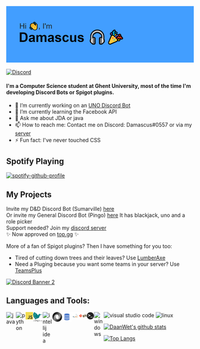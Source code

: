 
<!--
**DaanWet/ProfilePage** is a ✨ _special_ ✨ repository because its `README.md` (this file) appears on your GitHub profile. -->

<img src="https://github.com/DaanWet/DaanWet/blob/main/header.png"/>


<a href="https://discord.gg/4Atn8t2"><img src="https://img.shields.io/static/v1?logo=discord&label=&message=Discord&color=36393f&style=flat-square" alt="Discord"></a>

#### I'm a Computer Science student at Ghent University, most of the time I'm developing Discord Bots or Spigot plugins.
- 🔭 I’m currently working on an [UNO Discord Bot](https://github.com/DaanWet/Pingo_Discord_Bot)
- 🌱 I’m currently learning the Facebook API
- 💬 Ask me about JDA or java
- 📫 How to reach me: Contact me on Discord: Damascus#0557 or via my [server](https://discord.gg/4Atn8t2)
- ⚡ Fun fact: I've never touched CSS

## Spotify Playing
[![spotify-github-profile](https://spotify-github-profile.vercel.app/api/view?uid=11187044527&cover_image=false)](https://spotify-github-profile.vercel.app/api/view?uid=11187044527&redirect=true)
## My Projects

Invite my D&D Discord Bot (Sumarville) [here](https://discord.com/oauth2/authorize?client_id=577940186755891211&permissions=470281280&scope=bot)
</br>
Or invite my General Discord Bot (Pingo) [here](https://discord.com/api/oauth2/authorize?client_id=589027434611867668&permissions=478280816&scope=bot)
It has blackjack, uno and a role picker
</br>
Support needed? Join my [discord server](https://discord.gg/4Atn8t2)
</br>
✨ Now approved on [top.gg](https://top.gg/bot/577940186755891211) ✨


More of a fan of Spigot plugins? Then I have something for you too:
- Tired of cutting down trees and their leaves? Use [LumberAxe](https://github.com/DaanWet/LumberAxe)
- Need a Pluging because you want some teams in your server? Use [TeamsPlus](https://github.com/DaanWet/MinecraftTeamsPlugin)


[![Discord Banner 2](https://discordapp.com/api/guilds/744260200923660338/widget.png?style=banner2)](https://discord.gg/4Atn8t2)

## Languages and Tools:

<img alt="java" width="26px" align="left" src="https://img.icons8.com/color/240/000000/java-coffee-cup-logo.png">
<img alt="python" width="26px" align="left" src="https://img.icons8.com/color/240/000000/python.png">
<img alt= "js" height="20" align="left" src="https://raw.githubusercontent.com/github/explore/80688e429a7d4ef2fca1e82350fe8e3517d3494d/topics/javascript/javascript.png">
<img alt="latex" width="26px" align="left" src="https://raw.githubusercontent.com/github/explore/80688e429a7d4ef2fca1e82350fe8e3517d3494d/topics/latex/latex.png">
<img alt="intellij idea" width="26px" align="left" src="https://img.icons8.com/color/240/000000/intellij-idea.png" />
<img alt="visual studio code" width="26px" src="https://img.icons8.com/fluent/240/000000/visual-studio-code-2019.png" />
<img alt="json" width="26px" align="left" src="https://raw.githubusercontent.com/github/explore/80688e429a7d4ef2fca1e82350fe8e3517d3494d/topics/json/json.png">
<img alt="SQL"  width="26px" align="left" src="https://raw.githubusercontent.com/github/explore/80688e429a7d4ef2fca1e82350fe8e3517d3494d/topics/sql/sql.png" />
<img height="20" align="left" src="https://raw.githubusercontent.com/github/explore/80688e429a7d4ef2fca1e82350fe8e3517d3494d/topics/mysql/mysql.png">
<img height="20" align="left" src="https://raw.githubusercontent.com/github/explore/80688e429a7d4ef2fca1e82350fe8e3517d3494d/topics/git/git.png">
<img height="20" align="left" src="https://raw.githubusercontent.com/github/explore/80688e429a7d4ef2fca1e82350fe8e3517d3494d/topics/terminal/terminal.png">
<img alt="windows" width="26px" align="left" src="https://img.icons8.com/color/240/000000/windows-10.png">
<img alt="linux" width="26px"  src="https://img.icons8.com/color/96/000000/linux.png">

</br>

[![DaanWet's github stats](https://github-readme-stats.vercel.app/api?username=DaanWet&theme=dark&show_icons=true)](https://github.com/anuraghazra/github-readme-stats)

[![Top Langs](https://github-readme-stats.vercel.app/api/top-langs/?username=DaanWet&layout=compact&theme=dark)](https://github.com/anuraghazra/github-readme-stats)
